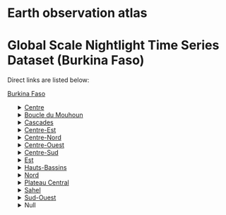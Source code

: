 # Earth observation atlas
 # Global Scale Nightlight Time Series Dataset (Burkina Faso)
Direct links are listed below:

<a href="https://eoatlas-nightlight.s3.amazonaws.com/eoatlas-monthly-nightlight-00034.csv">Burkina Faso</a>
<ul>
<details>
<summary><a href="https://eoatlas-nightlight.s3.amazonaws.com/eoatlas-monthly-nightlight-00746.csv">Centre</a></summary>
<ul>
<ol>
<li><a href="https://eoatlas-nightlight.s3.amazonaws.com/eoatlas-monthly-nightlight-18174.csv">Kadiogo</a></li></ul>
</ol>
</details>
<details>
<summary><a href="https://eoatlas-nightlight.s3.amazonaws.com/eoatlas-monthly-nightlight-00747.csv">Boucle du Mouhoun</a></summary>
<ul>
<ol>
</ul>
</ol>
</details>
<details>
<summary><a href="https://eoatlas-nightlight.s3.amazonaws.com/eoatlas-monthly-nightlight-00748.csv">Cascades</a></summary>
<ul>
<ol>
</ul>
</ol>
</details>
<details>
<summary><a href="https://eoatlas-nightlight.s3.amazonaws.com/eoatlas-monthly-nightlight-00749.csv">Centre-Est</a></summary>
<ul>
<ol>
</ul>
</ol>
</details>
<details>
<summary><a href="https://eoatlas-nightlight.s3.amazonaws.com/eoatlas-monthly-nightlight-00750.csv">Centre-Nord</a></summary>
<ul>
<ol>
<li><a href="https://eoatlas-nightlight.s3.amazonaws.com/eoatlas-monthly-nightlight-18183.csv">Bam</a></li><li><a href="https://eoatlas-nightlight.s3.amazonaws.com/eoatlas-monthly-nightlight-18184.csv">Namentenga</a></li><li><a href="https://eoatlas-nightlight.s3.amazonaws.com/eoatlas-monthly-nightlight-18185.csv">Sanmatenga</a></li></ul>
</ol>
</details>
<details>
<summary><a href="https://eoatlas-nightlight.s3.amazonaws.com/eoatlas-monthly-nightlight-00751.csv">Centre-Ouest</a></summary>
<ul>
<ol>
<li><a href="https://eoatlas-nightlight.s3.amazonaws.com/eoatlas-monthly-nightlight-18164.csv">Boulkiemde</a></li><li><a href="https://eoatlas-nightlight.s3.amazonaws.com/eoatlas-monthly-nightlight-18165.csv">Sanguie</a></li><li><a href="https://eoatlas-nightlight.s3.amazonaws.com/eoatlas-monthly-nightlight-18166.csv">Ziro</a></li><li><a href="https://eoatlas-nightlight.s3.amazonaws.com/eoatlas-monthly-nightlight-18192.csv">Sissili</a></li></ul>
</ol>
</details>
<details>
<summary><a href="https://eoatlas-nightlight.s3.amazonaws.com/eoatlas-monthly-nightlight-00752.csv">Centre-Sud</a></summary>
<ul>
<ol>
<li><a href="https://eoatlas-nightlight.s3.amazonaws.com/eoatlas-monthly-nightlight-18181.csv">Bazega</a></li><li><a href="https://eoatlas-nightlight.s3.amazonaws.com/eoatlas-monthly-nightlight-18182.csv">Zoundweogo</a></li><li><a href="https://eoatlas-nightlight.s3.amazonaws.com/eoatlas-monthly-nightlight-18193.csv">Nahouri</a></li></ul>
</ol>
</details>
<details>
<summary><a href="https://eoatlas-nightlight.s3.amazonaws.com/eoatlas-monthly-nightlight-00753.csv">Est</a></summary>
<ul>
<ol>
<li><a href="https://eoatlas-nightlight.s3.amazonaws.com/eoatlas-monthly-nightlight-18170.csv">Gnagna</a></li><li><a href="https://eoatlas-nightlight.s3.amazonaws.com/eoatlas-monthly-nightlight-18171.csv">Gourma</a></li><li><a href="https://eoatlas-nightlight.s3.amazonaws.com/eoatlas-monthly-nightlight-18172.csv">Komonjdjari</a></li><li><a href="https://eoatlas-nightlight.s3.amazonaws.com/eoatlas-monthly-nightlight-18196.csv">Kompienga</a></li><li><a href="https://eoatlas-nightlight.s3.amazonaws.com/eoatlas-monthly-nightlight-18197.csv">Tapoa</a></li></ul>
</ol>
</details>
<details>
<summary><a href="https://eoatlas-nightlight.s3.amazonaws.com/eoatlas-monthly-nightlight-00754.csv">Hauts-Bassins</a></summary>
<ul>
<ol>
<li><a href="https://eoatlas-nightlight.s3.amazonaws.com/eoatlas-monthly-nightlight-18168.csv">Houet</a></li><li><a href="https://eoatlas-nightlight.s3.amazonaws.com/eoatlas-monthly-nightlight-18169.csv">Tuy</a></li><li><a href="https://eoatlas-nightlight.s3.amazonaws.com/eoatlas-monthly-nightlight-18186.csv">Kenedougou</a></li></ul>
</ol>
</details>
<details>
<summary><a href="https://eoatlas-nightlight.s3.amazonaws.com/eoatlas-monthly-nightlight-00755.csv">Nord</a></summary>
<ul>
<ol>
<li><a href="https://eoatlas-nightlight.s3.amazonaws.com/eoatlas-monthly-nightlight-18178.csv">Loroum</a></li><li><a href="https://eoatlas-nightlight.s3.amazonaws.com/eoatlas-monthly-nightlight-18179.csv">Passore</a></li><li><a href="https://eoatlas-nightlight.s3.amazonaws.com/eoatlas-monthly-nightlight-18180.csv">Zondoma</a></li><li><a href="https://eoatlas-nightlight.s3.amazonaws.com/eoatlas-monthly-nightlight-18202.csv">Yatenga</a></li></ul>
</ol>
</details>
<details>
<summary><a href="https://eoatlas-nightlight.s3.amazonaws.com/eoatlas-monthly-nightlight-00756.csv">Plateau Central</a></summary>
<ul>
<ol>
<li><a href="https://eoatlas-nightlight.s3.amazonaws.com/eoatlas-monthly-nightlight-18175.csv">Ganzourgou</a></li><li><a href="https://eoatlas-nightlight.s3.amazonaws.com/eoatlas-monthly-nightlight-18176.csv">Kourweogo</a></li><li><a href="https://eoatlas-nightlight.s3.amazonaws.com/eoatlas-monthly-nightlight-18177.csv">Oubritenga</a></li></ul>
</ol>
</details>
<details>
<summary><a href="https://eoatlas-nightlight.s3.amazonaws.com/eoatlas-monthly-nightlight-00757.csv">Sahel</a></summary>
<ul>
<ol>
<li><a href="https://eoatlas-nightlight.s3.amazonaws.com/eoatlas-monthly-nightlight-18198.csv">Yagha</a></li><li><a href="https://eoatlas-nightlight.s3.amazonaws.com/eoatlas-monthly-nightlight-18199.csv">Seno</a></li><li><a href="https://eoatlas-nightlight.s3.amazonaws.com/eoatlas-monthly-nightlight-18200.csv">Oudalan</a></li><li><a href="https://eoatlas-nightlight.s3.amazonaws.com/eoatlas-monthly-nightlight-18201.csv">Soum</a></li></ul>
</ol>
</details>
<details>
<summary><a href="https://eoatlas-nightlight.s3.amazonaws.com/eoatlas-monthly-nightlight-00758.csv">Sud-Ouest</a></summary>
<ul>
<ol>
<li><a href="https://eoatlas-nightlight.s3.amazonaws.com/eoatlas-monthly-nightlight-18167.csv">Bougouriba</a></li><li><a href="https://eoatlas-nightlight.s3.amazonaws.com/eoatlas-monthly-nightlight-18189.csv">Noumbiel</a></li><li><a href="https://eoatlas-nightlight.s3.amazonaws.com/eoatlas-monthly-nightlight-18190.csv">Poni</a></li><li><a href="https://eoatlas-nightlight.s3.amazonaws.com/eoatlas-monthly-nightlight-18191.csv">Ioba</a></li></ul>
</ol>
</details>
<details>
<summary>Null</summary>
<ul>
<ol>
<li><a href="https://eoatlas-nightlight.s3.amazonaws.com/eoatlas-monthly-nightlight-18161.csv">Bale</a></li><li><a href="https://eoatlas-nightlight.s3.amazonaws.com/eoatlas-monthly-nightlight-18162.csv">Mouhoun</a></li><li><a href="https://eoatlas-nightlight.s3.amazonaws.com/eoatlas-monthly-nightlight-18163.csv">Nayala</a></li><li><a href="https://eoatlas-nightlight.s3.amazonaws.com/eoatlas-monthly-nightlight-18173.csv">Kouritenga</a></li><li><a href="https://eoatlas-nightlight.s3.amazonaws.com/eoatlas-monthly-nightlight-18187.csv">Leraba</a></li><li><a href="https://eoatlas-nightlight.s3.amazonaws.com/eoatlas-monthly-nightlight-18188.csv">Comoe</a></li><li><a href="https://eoatlas-nightlight.s3.amazonaws.com/eoatlas-monthly-nightlight-18194.csv">Boulgou</a></li><li><a href="https://eoatlas-nightlight.s3.amazonaws.com/eoatlas-monthly-nightlight-18195.csv">Koulpelogo</a></li><li><a href="https://eoatlas-nightlight.s3.amazonaws.com/eoatlas-monthly-nightlight-18203.csv">Sourou</a></li><li><a href="https://eoatlas-nightlight.s3.amazonaws.com/eoatlas-monthly-nightlight-18204.csv">Kossi</a></li><li><a href="https://eoatlas-nightlight.s3.amazonaws.com/eoatlas-monthly-nightlight-18205.csv">Banwa</a></li></ul>
</ol>
</details>
